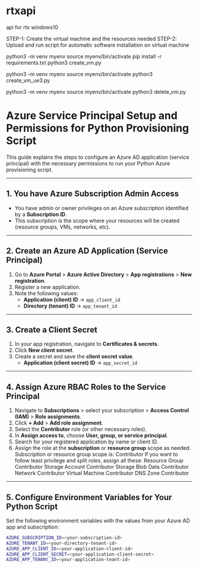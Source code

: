 # rtxapi

api for rtx windows10

STEP-1: Create the virtual machine and the resources needed
STEP-2: Upload and run script for automatic software installation on virtual machine

python3 -m venv myenv
source myenv/bin/activate
pip install -r requirements.txt
python3 create_vm.py

python3 -m venv myenv
source myenv/bin/activate
python3 create_vm_ue3.py

python3 -m venv myenv
source myenv/bin/activate
python3 delete_vm.py

# Azure Service Principal Setup and Permissions for Python Provisioning Script

This guide explains the steps to configure an Azure AD application (service principal) with the necessary permissions to run your Python Azure provisioning script.

---

## 1. You have Azure Subscription Admin Access

- You have admin or owner privileges on an Azure subscription identified by a **Subscription ID**.
- This subscription is the scope where your resources will be created (resource groups, VMs, networks, etc).

---

## 2. Create an Azure AD Application (Service Principal)

1. Go to **Azure Portal** > **Azure Active Directory** > **App registrations** > **New registration**.
2. Register a new application.
3. Note the following values:
   - **Application (client) ID** → `app_client_id`
   - **Directory (tenant) ID** → `app_tenant_id`

---

## 3. Create a Client Secret

1. In your app registration, navigate to **Certificates & secrets**.
2. Click **New client secret**.
3. Create a secret and save the **client secret value**.
   - **Application (client secret) ID** → `app_secret_id`

---

## 4. Assign Azure RBAC Roles to the Service Principal

1. Navigate to **Subscriptions** > select your subscription > **Access Control (IAM)** > **Role assignments**.
2. Click **+ Add** > **Add role assignment**.
3. Select the **Contributor** role (or other necessary roles).
4. In **Assign access to**, choose **User, group, or service principal**.
5. Search for your registered application by name or client ID.
6. Assign the role at the **subscription** or **resource group** scope as needed.
   Subscription or resource group scope is:
   Contributor
   If you want to follow least privilege and split roles, assign all these:
   Resource Group Contributor
   Storage Account Contributor
   Storage Blob Data Contributor
   Network Contributor
   Virtual Machine Contributor
   DNS Zone Contributor

---

## 5. Configure Environment Variables for Your Python Script

Set the following environment variables with the values from your Azure AD app and subscription:

```bash
AZURE_SUBSCRIPTION_ID=<your-subscription-id>
AZURE_TENANT_ID=<your-directory-tenant-id>
AZURE_APP_CLIENT_ID=<your-application-client-id>
AZURE_APP_CLIENT_SECRET=<your-application-client-secret>
AZURE_APP_TENANt_ID=<your-application-teant-id>
```
